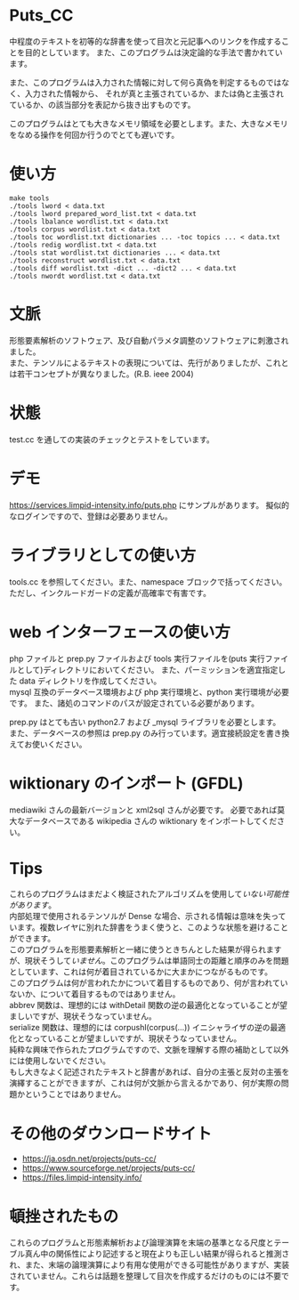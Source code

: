 # Puts_CC
中程度のテキストを初等的な辞書を使って目次と元記事へのリンクを作成することを目的としています。
また、このプログラムは決定論的な手法で書かれています。

また、このプログラムは入力された情報に対して何ら真偽を判定するものではなく、入力された情報から、
それが真と主張されているか、または偽と主張されているか、の該当部分を表記から抜き出すものです。

このプログラムはとても大きなメモリ領域を必要とします。また、大きなメモリをなめる操作を何回か行うのでとても遅いです。

# 使い方
    make tools
    ./tools lword < data.txt
    ./tools lword prepared_word_list.txt < data.txt
    ./tools lbalance wordlist.txt < data.txt
    ./tools corpus wordlist.txt < data.txt
    ./tools toc wordlist.txt dictionaries ... -toc topics ... < data.txt
    ./tools redig wordlist.txt < data.txt
    ./tools stat wordlist.txt dictionaries ... < data.txt
    ./tools reconstruct wordlist.txt < data.txt
    ./tools diff wordlist.txt -dict ... -dict2 ... < data.txt
    ./tools nwordt wordlist.txt < data.txt

# 文脈
形態要素解析のソフトウェア、及び自動パラメタ調整のソフトウェアに刺激されました。  
また、テンソルによるテキストの表現については、先行がありましたが、これとは若干コンセプトが異なりました。(R.B. ieee 2004)

# 状態
test.cc を通しての実装のチェックとテストをしています。

# デモ
https://services.limpid-intensity.info/puts.php にサンプルがあります。
擬似的なログインですので、登録は必要ありません。

# ライブラリとしての使い方
tools.cc を参照してください。また、namespace ブロックで括ってください。ただし、インクルードガードの定義が高確率で有害です。

# web インターフェースの使い方
php ファイルと prep.py ファイルおよび tools 実行ファイルを(puts 実行ファイルとして)ディレクトリにおいてください。
また、パーミッションを適宜指定した data ディレクトリを作成してください。  
mysql 互換のデータベース環境および php 実行環境と、python 実行環境が必要です。
また、諸処のコマンドのパスが設定されている必要があります。

prep.py はとても古い python2.7 および \_mysql ライブラリを必要とします。
また、データベースの参照は prep.py のみ行っています。適宜接続設定を書き換えてお使いください。

# wiktionary のインポート (GFDL)
mediawiki さんの最新バージョンと xml2sql さんが必要です。
必要であれば莫大なデータベースである wikipedia さんの wiktionary をインポートしてください。

# Tips
これらのプログラムはまだよく検証されたアルゴリズムを使用して*いない可能性があります*。  
内部処理で使用されるテンソルが Dense な場合、示される情報は意味を失っています。複数レイヤに別れた辞書をうまく使うと、このような状態を避けることができます。  
このプログラムを形態要素解析と一緒に使うときちんとした結果が得られますが、現状そうして*いません*。このプログラムは単語同士の距離と順序のみを問題としています、これは何が着目されているかに大まかにつながるものです。  
このプログラムは何が言われたかについて着目するものであり、何が言われていないか、について着目するものではありません。  
abbrev 関数は、理想的には withDetail 関数の逆の最適化となっていることが望ましいですが、現状そうなっていません。  
serialize 関数は、理想的には corpushl(corpus(...)) イニシャライザの逆の最適化となっていることが望ましいですが、現状そうなっていません。  
純粋な興味で作られたプログラムですので、文脈を理解する際の補助として以外には使用しないでください。  
もし大きなよく記述されたテキストと辞書があれば、自分の主張と反対の主張を演繹することができますが、これは何が文脈から言えるかであり、何が実際の問題かということではありません。  

# その他のダウンロードサイト
* https://ja.osdn.net/projects/puts-cc/
* https://www.sourceforge.net/projects/puts-cc/
* https://files.limpid-intensity.info/

# 頓挫されたもの
これらのプログラムと形態素解析および論理演算を末端の基準となる尺度とテーブル真ん中の関係性により記述すると現在よりも正しい結果が得られると推測され、また、末端の論理演算により有用な使用ができる可能性がありますが、実装されていません。これらは話題を整理して目次を作成するだけのものには不要です。
